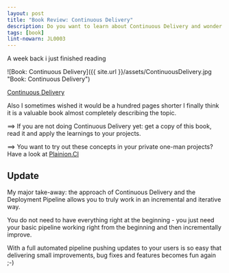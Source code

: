 ```yaml
---
layout: post
title: "Book Review: Continuous Delivery"
description: Do you want to learn about Continuous Delivery and wonder where to start? Read the book 'Continuous Delivery'
tags: [book]
lint-nowarn: JL0003
---
```


A week back i just finished reading

![Book: Continuous Delivery]({{ site.url }}/assets/ContinuousDelivery.jpg "Book: Continuous Delivery")

[Continuous Delivery](https://www.amazon.com/Continuous-Delivery-Deployment-Automation-Addison-Wesley/dp/0321601912/ref=sr_1_1?ie=UTF8&qid=1483707145&sr=8-1&keywords=continuous+delivery)

Also I sometimes wished it would be a hundred pages shorter I finally think it is a 
valuable book almost completely describing the topic.

==> If you are not doing Continuous Delivery yet: get a copy of this book, read it and apply the learnings 
    to your projects.

==> You want to try out these concepts in your private one-man projects? 
Have a look at [Plainion.CI](https://github.com/ronin4net/Plainion.CI/blob/master/README.md)


## Update

My major take-away: the approach of Continuous Delivery and the Deployment Pipeline allows you to truly work in an incremental and 
iterative way.

You do not need to have everything right at the beginning - you just need your basic pipeline working right from the beginning and 
then incrementally improve.

With a full automated pipeline pushing updates to your users is so easy that delivering small improvements, bug fixes and features 
becomes fun again ;-)

